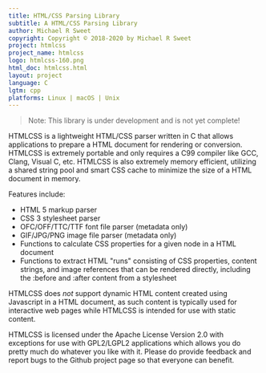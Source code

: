 ```yaml
---
title: HTML/CSS Parsing Library
subtitle: A HTML/CSS Parsing Library
author: Michael R Sweet
copyright: Copyright © 2018-2020 by Michael R Sweet
project: htmlcss
project_name: htmlcss
logo: htmlcss-160.png
html_doc: htmlcss.html
layout: project
language: C
lgtm: cpp
platforms: Linux | macOS | Unix
---
```


> Note: This library is under development and is not yet complete!

HTMLCSS is a lightweight HTML/CSS parser written in C that allows applications
to prepare a HTML document for rendering or conversion.  HTMLCSS is extremely
portable and only requires a C99 compiler like GCC, Clang, Visual C, etc.
HTMLCSS is also extremely memory efficient, utilizing a shared string pool and
smart CSS cache to minimize the size of a HTML document in memory.

Features include:

- HTML 5 markup parser
- CSS 3 stylesheet parser
- OFC/OFF/TTC/TTF font file parser (metadata only)
- GIF/JPG/PNG image file parser (metadata only)
- Functions to calculate CSS properties for a given node in a HTML document
- Functions to extract HTML "runs" consisting of CSS properties, content
  strings, and image references that can be rendered directly, including the
  :before and :after content from a stylesheet

HTMLCSS does *not* support dynamic HTML content created using Javascript in a
HTML document, as such content is typically used for interactive web pages while
HTMLCSS is intended for use with static content.

HTMLCSS is licensed under the Apache License Version 2.0 with exceptions for use
with GPL2/LGPL2 applications which allows you do pretty much do whatever you
like with it.  Please do provide feedback and report bugs to the Github project
page so that everyone can benefit.
